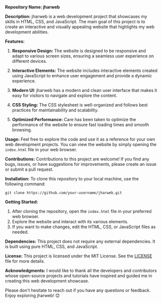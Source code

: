 **Repository Name: jharweb**

**Description:**
jharweb is a web development project that showcases my skills in HTML, CSS, and JavaScript. The main goal of this project is to create an interactive and visually appealing website that highlights my web development abilities.

**Features:**
1. **Responsive Design:** The website is designed to be responsive and adapt to various screen sizes, ensuring a seamless user experience on different devices.

2. **Interactive Elements:** The website includes interactive elements created using JavaScript to enhance user engagement and provide a dynamic experience.

3. **Modern UI:** jharweb has a modern and clean user interface that makes it easy for visitors to navigate and explore the content.

4. **CSS Styling:** The CSS stylesheet is well-organized and follows best practices for maintainability and scalability.

5. **Optimized Performance:** Care has been taken to optimize the performance of the website to ensure fast loading times and smooth browsing.

**Usage:**
Feel free to explore the code and use it as a reference for your own web development projects. You can view the website by simply opening the `index.html` file in your web browser.

**Contributions:**
Contributions to this project are welcome! If you find any bugs, issues, or have suggestions for improvements, please create an issue or submit a pull request.

**Installation:**
To clone this repository to your local machine, use the following command:

```
git clone https://github.com/your-username/jharweb.git
```

**Getting Started:**
1. After cloning the repository, open the `index.html` file in your preferred web browser.
2. Explore the website and interact with its various elements.
3. If you want to make changes, edit the HTML, CSS, or JavaScript files as needed.

**Dependencies:**
This project does not require any external dependencies. It is built using pure HTML, CSS, and JavaScript.

**License:**
This project is licensed under the MIT License. See the [LICENSE](LICENSE) file for more details.

**Acknowledgments:**
I would like to thank all the developers and contributors whose open-source projects and tutorials have inspired and guided me in creating this web development showcase.

Please don't hesitate to reach out if you have any questions or feedback. Enjoy exploring jharweb! 😊
